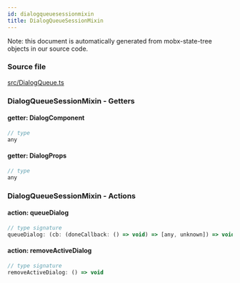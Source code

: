 ```yaml
---
id: dialogqueuesessionmixin
title: DialogQueueSessionMixin
---
```


Note: this document is automatically generated from mobx-state-tree objects in
our source code.

### Source file

[src/DialogQueue.ts](https://github.com/GMOD/react-msaview/blob/main/lib/src/DialogQueue.ts)






### DialogQueueSessionMixin - Getters
#### getter: DialogComponent



```js
// type
any
```

#### getter: DialogProps



```js
// type
any
```





### DialogQueueSessionMixin - Actions
#### action: queueDialog



```js
// type signature
queueDialog: (cb: (doneCallback: () => void) => [any, unknown]) => void
```

#### action: removeActiveDialog



```js
// type signature
removeActiveDialog: () => void
```



